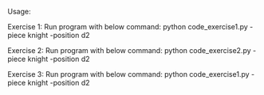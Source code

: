 Usage:

Exercise 1: Run program with below command: python code_exercise1.py -piece knight -position d2

Exercise 2: Run program with below command: python code_exercise2.py -piece knight -position d2

Exercise 3: Run program with below command: python code_exercise1.py -piece knight -position d2
